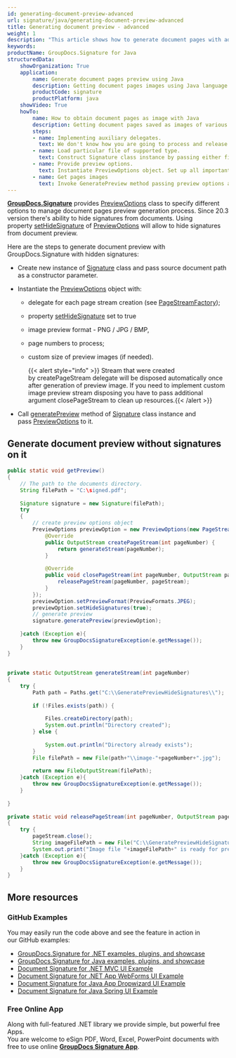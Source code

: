 ```yaml
---
id: generating-document-preview-advanced
url: signature/java/generating-document-preview-advanced
title: Generating document preview - advanced
weight: 1
description: "This article shows how to generate document pages with advanced options."
keywords: 
productName: GroupDocs.Signature for Java
structuredData:
    showOrganization: True
    application:    
        name: Generate document pages preview using Java    
        description: Getting document pages images using Java language and GroupDocs.Signature for Java APIs
        productCode: signature
        productPlatform: java 
    showVideo: True
    howTo:
        name: How to obtain document pages as image with Java 
        description: Getting document pages saved as images of various types in Java
        steps:
        - name: Implementing auxiliary delegates.
          text: We don't know how you are going to process and release generated previews, so you need to provide CreatePageStream and ReleasePageStream methods. 
        - name: Load particular file of supported type.
          text: Construct Signature class instance by passing either file path or stream. 
        - name: Provide preview options. 
          text: Instantiate PreviewOptions object. Set up all important properties especially CreatePageStream and ReleasePageStream.
        - name: Get pages images
          text: Invoke GeneratePreview method passing preview options and save pages images by method defined in CreatePageStream method.
---
```

[**GroupDocs.Signature**](https://products.groupdocs.com/signature/java) provides [PreviewOptions](https://apireference.groupdocs.com/java/signature/com.groupdocs.signature.options/PreviewOptions) class to specify different options to manage document pages preview generation process. Since 20.3 version there's ability to hide signatures from documents. Using property [setHideSignature](https://apireference.groupdocs.com/java/signature/com.groupdocs.signature.options/PreviewOptions#setHideSignatures(boolean)) of [PreviewOptions](https://apireference.groupdocs.com/java/signature/com.groupdocs.signature.options/PreviewOptions) will allow to hide signatures from document preview.  
  
Here are the steps to generate document preview with GroupDocs.Signature with hidden signatures:

*   Create new instance of [Signature](https://apireference.groupdocs.com/java/signature/com.groupdocs.signature/Signature) class and pass source document path as a constructor parameter.
    
*   Instantiate the [PreviewOptions](https://apireference.groupdocs.com/java/signature/com.groupdocs.signature.options/PreviewOptions) object with:
    
    *   delegate for each page stream creation (see [PageStreamFactory](https://apireference.groupdocs.com/java/signature/com.groupdocs.signature.options/PageStreamFactory));   
        
    *   property [setHideSignature](https://apireference.groupdocs.com/java/signature/com.groupdocs.signature.options/PreviewOptions#setHideSignatures(boolean)) set to true  
        
    *   image preview format - PNG / JPG / BMP, 
        
    *   page numbers to process;
        
    *   custom size of preview images (if needed).   
        
        {{< alert style="info" >}} Stream that were created by createPageStream delegate will be disposed automatically once after generation of preview image. If you need to implement custom image preview stream disposing you have to pass additional argument closePageStream to clean up resources.{{< /alert >}}
*   Call [generatePreview](https://apireference.groupdocs.com/java/signature/com.groupdocs.signature/Signature#generatePreview(com.groupdocs.signature.options.PreviewOptions)) method of [Signature](https://apireference.groupdocs.com/java/signature/com.groupdocs.signature/Signature) class instance and pass [PreviewOptions](https://apireference.groupdocs.com/java/signature/com.groupdocs.signature.options/PreviewOptions) to it.
    

## Generate document preview without signatures on it

```java
public static void getPreview()
{
    // The path to the documents directory.
    String filePath = "C:\signed.pdf";
 
    Signature signature = new Signature(filePath);
    try
    {
        // create preview options object
        PreviewOptions previewOption = new PreviewOptions(new PageStreamFactory() {
            @Override
            public OutputStream createPageStream(int pageNumber) {
                return generateStream(pageNumber);
            }
 
            @Override
            public void closePageStream(int pageNumber, OutputStream pageStream) {
                releasePageStream(pageNumber, pageStream);
            }
        });
        previewOption.setPreviewFormat(PreviewFormats.JPEG);
        previewOption.setHideSignatures(true);
        // generate preview
        signature.generatePreview(previewOption);
 
    }catch (Exception e){
        throw new GroupDocsSignatureException(e.getMessage());
    }
}
 
 
private static OutputStream generateStream(int pageNumber)
{
    try {
        Path path = Paths.get("C:\\GeneratePreviewHideSignatures\\");
 
        if (!Files.exists(path)) {
 
            Files.createDirectory(path);
            System.out.println("Directory created");
        } else {
 
            System.out.println("Directory already exists");
        }
        File filePath = new File(path+"\\image-"+pageNumber+".jpg");
 
        return new FileOutputStream(filePath);
    }catch (Exception e){
        throw new GroupDocsSignatureException(e.getMessage());
    }
 
}
 
private static void releasePageStream(int pageNumber, OutputStream pageStream)
{
    try {
        pageStream.close();
        String imageFilePath = new File("C:\\GeneratePreviewHideSignatures", "image-" +pageNumber +  ".jpg").getPath();
        System.out.print("Image file "+imageFilePath+" is ready for preview");
    }catch (Exception e){
        throw new GroupDocsSignatureException(e.getMessage());
    }
}
```

## More resources

### GitHub Examples 

You may easily run the code above and see the feature in action in our GitHub examples:

*   [GroupDocs.Signature for .NET examples, plugins, and showcase](https://github.com/groupdocs-signature/GroupDocs.Signature-for-.NET)    
*   [GroupDocs.Signature for Java examples, plugins, and showcase](https://github.com/groupdocs-signature/GroupDocs.Signature-for-Java)    
*   [Document Signature for .NET MVC UI Example](https://github.com/groupdocs-signature/GroupDocs.Signature-for-.NET-MVC)    
*   [Document Signature for .NET App WebForms UI Example](https://github.com/groupdocs-signature/GroupDocs.Signature-for-.NET-WebForms)    
*   [Document Signature for Java App Dropwizard UI Example](https://github.com/groupdocs-signature/GroupDocs.Signature-for-Java-Dropwizard)   
*   [Document Signature for Java Spring UI Example](https://github.com/groupdocs-signature/GroupDocs.Signature-for-Java-Spring)
    

### Free Online App 

Along with full-featured .NET library we provide simple, but powerful free Apps.  
You are welcome to eSign PDF, Word, Excel, PowerPoint documents with free to use online **[GroupDocs Signature App](https://products.groupdocs.app/signature)**.
